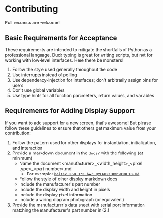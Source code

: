 # Contributing

Pull requests are welcome!

## Basic Requirements for Acceptance

These requirements are intended to mitigate the shortfalls of Python as a professional language. Duck typing is great 
for writing scripts, but not for working with low-level interfaces. Here there be monsters!

1. Follow the style used generally throughout the code
2. Use interrupts instead of polling
3. Use dependency-injection for interfaces; don't arbitrarily assign pins for users
4. Don't use global variables
5. Use type hints for all function parameters, return values, and variables

## Requirements for Adding Display Support

If you want to add support for a new screen, that's awesome! But please follow these guidelines to ensure that others
get maximum value from your contribution:

1. Follow the pattern used for other displays for instantiation, initialization, and interaction
3. Provide a markdown document in the `docs/` with the following (at minimum)
    * Name the document &lt;manufacturer&gt;\_&lt;width_height&gt;\_&lt;pixel type&gt;\_&lt;part number&gt;.md
      * For example: [`heltec_250_122_bwr_QYEG0213RWS800F13.md`](heltec_250_122_bwr_QYEG0213RWS800F13.md)
    * Follow the style of other display markdown docs
    * Include the manufacturer's part number
    * Include the display width and height in pixels
    * Include the display pixel information
    * Include a wiring diagram photograph (or equivalent)
4. Provide the manufacturer's data sheet with serial port information matching the manufacturer's part number in (2.)